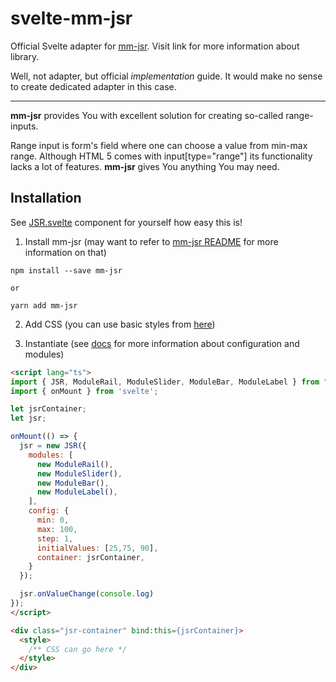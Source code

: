 # svelte-mm-jsr

Official Svelte adapter for [mm-jsr](https://github.com/soanvig/mm-jsr). Visit link for more information about library.

Well, not adapter, but official *implementation* guide. It would make no sense to create dedicated adapter in this case.

---

**mm-jsr** provides You with excellent solution for creating so-called range-inputs.

Range input is form's field where one can choose a value from min-max range.
Although HTML 5 comes with input[type="range"] its functionality lacks a lot of features.
**mm-jsr** gives You anything You may need.

## Installation

See [JSR.svelte](./src/JSR.svelte) component for yourself how easy this is!

1. Install mm-jsr (may want to refer to [mm-jsr README](../../README.md) for more information on that)

  ```
  npm install --save mm-jsr

  or

  yarn add mm-jsr
  ```

2. Add CSS (you can use basic styles from [here](../mm-jsr/styles.css))

3. Instantiate (see [docs](https://soanvig.github.io/mm-jsr/api/index.html) for more information about configuration and modules)

  ```html
  <script lang="ts">
  import { JSR, ModuleRail, ModuleSlider, ModuleBar, ModuleLabel } from "mm-jsr";
  import { onMount } from 'svelte';

  let jsrContainer;
  let jsr;

  onMount(() => {
    jsr = new JSR({
      modules: [
        new ModuleRail(),
        new ModuleSlider(),
        new ModuleBar(),
        new ModuleLabel(),
      ],
      config: {
        min: 0,
        max: 100,
        step: 1,
        initialValues: [25,75, 90],
        container: jsrContainer,
      }
    });

    jsr.onValueChange(console.log)
  });
  </script>

  <div class="jsr-container" bind:this={jsrContainer}>
    <style>
      /** CSS can go here */
    </style>
  </div>
  ```